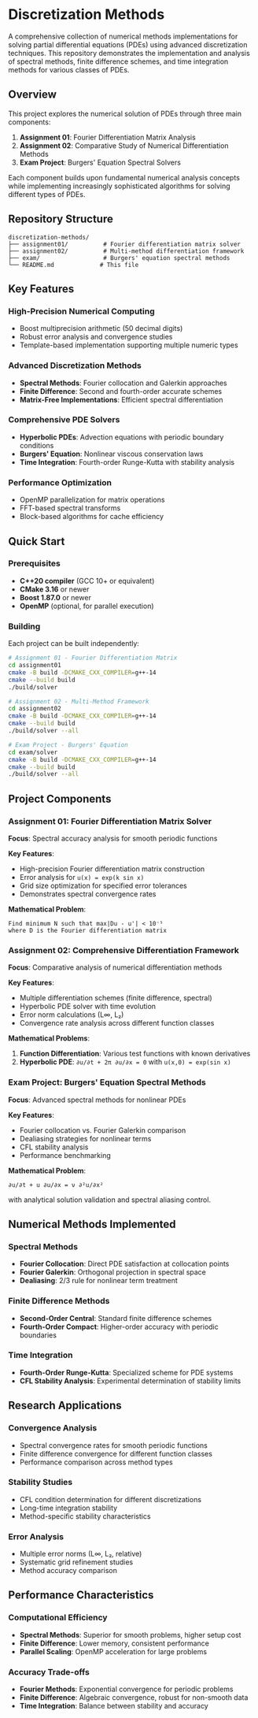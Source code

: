 # Discretization Methods

A comprehensive collection of numerical methods implementations for solving partial differential equations (PDEs) using advanced discretization techniques. This repository demonstrates the implementation and analysis of spectral methods, finite difference schemes, and time integration methods for various classes of PDEs.

## Overview

This project explores the numerical solution of PDEs through three main components:

1. **Assignment 01**: Fourier Differentiation Matrix Analysis
2. **Assignment 02**: Comparative Study of Numerical Differentiation Methods
3. **Exam Project**: Burgers' Equation Spectral Solvers

Each component builds upon fundamental numerical analysis concepts while implementing increasingly sophisticated algorithms for solving different types of PDEs.

## Repository Structure

```
discretization-methods/
├── assignment01/          # Fourier differentiation matrix solver
├── assignment02/          # Multi-method differentiation framework
├── exam/                  # Burgers' equation spectral methods
└── README.md             # This file
```

## Key Features

### **High-Precision Numerical Computing**
- Boost multiprecision arithmetic (50 decimal digits)
- Robust error analysis and convergence studies
- Template-based implementation supporting multiple numeric types

### **Advanced Discretization Methods**
- **Spectral Methods**: Fourier collocation and Galerkin approaches
- **Finite Difference**: Second and fourth-order accurate schemes
- **Matrix-Free Implementations**: Efficient spectral differentiation

### **Comprehensive PDE Solvers**
- **Hyperbolic PDEs**: Advection equations with periodic boundary conditions
- **Burgers' Equation**: Nonlinear viscous conservation laws
- **Time Integration**: Fourth-order Runge-Kutta with stability analysis

### **Performance Optimization**
- OpenMP parallelization for matrix operations
- FFT-based spectral transforms
- Block-based algorithms for cache efficiency

## Quick Start

### Prerequisites

- **C++20 compiler** (GCC 10+ or equivalent)
- **CMake 3.16** or newer
- **Boost 1.87.0** or newer
- **OpenMP** (optional, for parallel execution)

### Building

Each project can be built independently:

```bash
# Assignment 01 - Fourier Differentiation Matrix
cd assignment01
cmake -B build -DCMAKE_CXX_COMPILER=g++-14
cmake --build build
./build/solver

# Assignment 02 - Multi-Method Framework
cd assignment02
cmake -B build -DCMAKE_CXX_COMPILER=g++-14
cmake --build build
./build/solver --all

# Exam Project - Burgers' Equation
cd exam/solver
cmake -B build -DCMAKE_CXX_COMPILER=g++-14
cmake --build build
./build/solver --all
```

## Project Components

### Assignment 01: Fourier Differentiation Matrix Solver

**Focus**: Spectral accuracy analysis for smooth periodic functions

**Key Features**:
- High-precision Fourier differentiation matrix construction
- Error analysis for `u(x) = exp(k sin x)`
- Grid size optimization for specified error tolerances
- Demonstrates spectral convergence rates

**Mathematical Problem**:
```
Find minimum N such that max|Du - u'| < 10⁻⁵
where D is the Fourier differentiation matrix
```

### Assignment 02: Comprehensive Differentiation Framework

**Focus**: Comparative analysis of numerical differentiation methods

**Key Features**:
- Multiple differentiation schemes (finite difference, spectral)
- Hyperbolic PDE solver with time evolution
- Error norm calculations (L∞, L₂)
- Convergence rate analysis across different function classes

**Mathematical Problems**:
1. **Function Differentiation**: Various test functions with known derivatives
2. **Hyperbolic PDE**: `∂u/∂t + 2π ∂u/∂x = 0` with `u(x,0) = exp(sin x)`

### Exam Project: Burgers' Equation Spectral Methods

**Focus**: Advanced spectral methods for nonlinear PDEs

**Key Features**:
- Fourier collocation vs. Fourier Galerkin comparison
- Dealiasing strategies for nonlinear terms
- CFL stability analysis
- Performance benchmarking

**Mathematical Problem**:
```
∂u/∂t + u ∂u/∂x = ν ∂²u/∂x²
```
with analytical solution validation and spectral aliasing control.

## Numerical Methods Implemented

### **Spectral Methods**
- **Fourier Collocation**: Direct PDE satisfaction at collocation points
- **Fourier Galerkin**: Orthogonal projection in spectral space
- **Dealiasing**: 2/3 rule for nonlinear term treatment

### **Finite Difference Methods**
- **Second-Order Central**: Standard finite difference schemes
- **Fourth-Order Compact**: Higher-order accuracy with periodic boundaries

### **Time Integration**
- **Fourth-Order Runge-Kutta**: Specialized scheme for PDE systems
- **CFL Stability Analysis**: Experimental determination of stability limits

## Research Applications

### **Convergence Analysis**
- Spectral convergence rates for smooth periodic functions
- Finite difference convergence for different function classes
- Performance comparison across method types

### **Stability Studies**
- CFL condition determination for different discretizations
- Long-time integration stability
- Method-specific stability characteristics

### **Error Analysis**
- Multiple error norms (L∞, L₂, relative)
- Systematic grid refinement studies
- Method accuracy comparison

## Performance Characteristics

### **Computational Efficiency**
- **Spectral Methods**: Superior for smooth problems, higher setup cost
- **Finite Difference**: Lower memory, consistent performance
- **Parallel Scaling**: OpenMP acceleration for large problems

### **Accuracy Trade-offs**
- **Fourier Methods**: Exponential convergence for periodic problems
- **Finite Difference**: Algebraic convergence, robust for non-smooth data
- **Time Integration**: Balance between stability and accuracy
